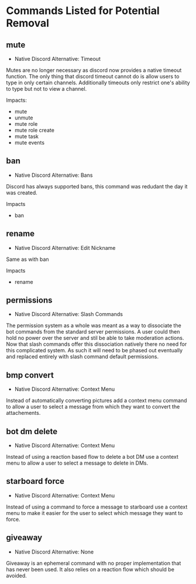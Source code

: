 # Commands Listed for Potential Removal

## mute
* Native Discord Alternative: Timeout

Mutes are no longer necessary as discord now provides a native timeout function. The only
thing that discord timeout cannot do is allow users to type in only certain channels. Additionally
timeouts only restrict one's ability to type but not to view a channel.

Impacts:
* mute
* unmute
* mute role
* mute role create
* mute task
* mute events

## ban
* Native Discord Alternative: Bans

Discord has always supported bans, this command was redudant the day it was created.

Impacts
* ban

## rename
* Native Discord Alternative: Edit Nickname

Same as with ban

Impacts
* rename

## permissions
* Native Discord Alternative: Slash Commands

The permission system as a whole was meant as a way to dissociate the bot commands from the standard 
server permissions. A user could then hold no power over the server and stil be able to take moderation 
actions. Now that slash commands offer this dissociation natively there no need for this complicated system. 
As such it will need to be phased out eventually and replaced entirely with slash command default
permissions.

## bmp convert
* Native Discord Alternative: Context Menu

Instead of automatically converting pictures add a context menu command to allow a user to select
a message from which they want to convert the attachements.

## bot dm delete
* Native Discord Alternative: Context Menu

Instead of using a reaction based flow to delete a bot DM use a context menu to allow a user
to select a message to delete in DMs.

## starboard force
* Native Discord Alternative: Context Menu

Instead of using a command to force a message to starboard use a context menu to make it easier
for the user to select which message they want to force.

## giveaway
* Native Discord Alternative: None

Giveaway is an ephemeral command with no proper implementation that has never been used. It
also relies on a reaction flow which should be avoided.



